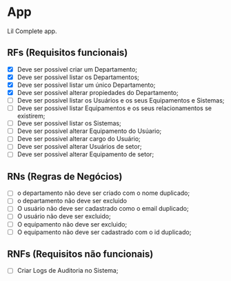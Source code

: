 # App

Lil Complete app.

## RFs (Requisitos funcionais)

- [x] Deve ser possivel criar um Departamento;
- [x] Deve ser possivel listar os Departamentos;
- [x] Deve ser possivel listar um único Departamento;
- [x] Deve ser possivel alterar propiedades do Departamento;
- [ ] Deve ser possivel listar os Usuários e os seus Equipamentos e Sistemas;
- [ ] Deve ser possivel listar Equipamentos e os seus relacionamentos se existirem;
- [ ] Deve ser possivel listar os Sistemas;
- [ ] Deve ser possivel alterar Equipamento do Usúario;
- [ ] Deve ser possivel alterar cargo do Usuário;
- [ ] Deve ser possivel alterar Usuários de setor;
- [ ] Deve ser possivel alterar Equipamento de setor;

## RNs (Regras de Negócios)

- [ ] o departamento não deve ser criado com o nome duplicado;
- [ ] o departamento não deve ser excluido
- [ ] O usuário não deve ser cadastrado como o email duplicado;
- [ ] O usuário não deve ser excluido;
- [ ] O equipamento não deve ser excluido;
- [ ] O equipamento não deve ser cadastrado com o id duplicado;

## RNFs (Requisitos não funcionais)

- [ ] Criar Logs de Auditoria no Sistema;
